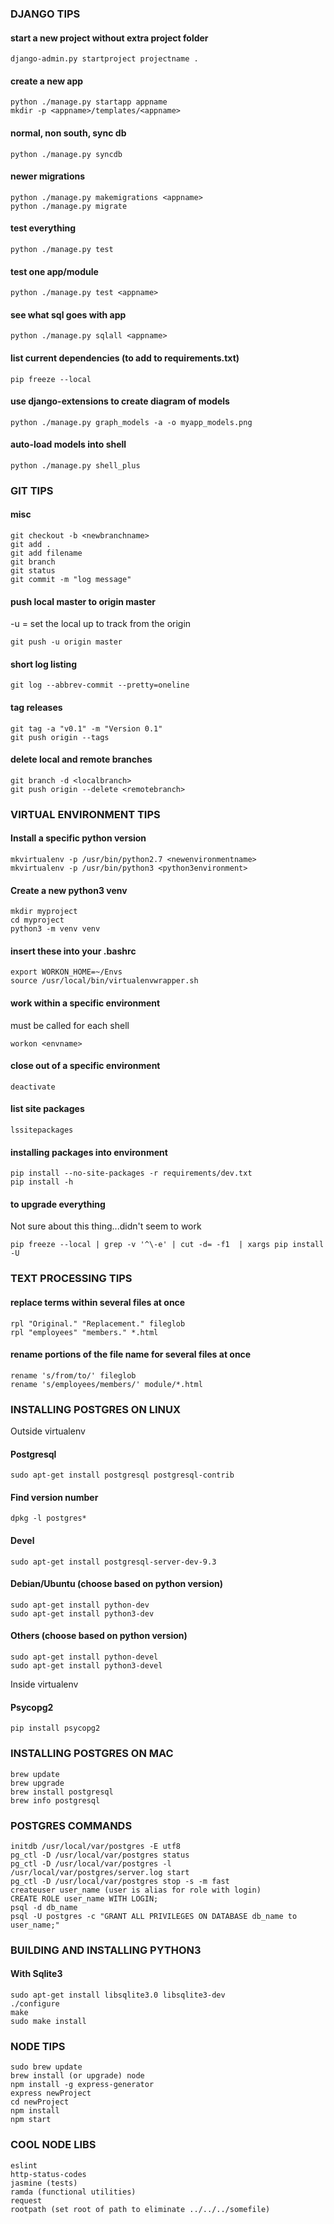 ### DJANGO TIPS

#### start a new project without extra project folder
    django-admin.py startproject projectname .

#### create a new app
    python ./manage.py startapp appname
    mkdir -p <appname>/templates/<appname>

#### normal, non south, sync db
    python ./manage.py syncdb

#### newer migrations
    python ./manage.py makemigrations <appname>
    python ./manage.py migrate

#### test everything
    python ./manage.py test

#### test one app/module
    python ./manage.py test <appname>

#### see what sql goes with app
    python ./manage.py sqlall <appname>

#### list current dependencies (to add to requirements.txt)
    pip freeze --local

#### use django-extensions to create diagram of models
    python ./manage.py graph_models -a -o myapp_models.png

#### auto-load models into shell
    python ./manage.py shell_plus

### GIT TIPS

#### misc
    git checkout -b <newbranchname>
    git add .
    git add filename
    git branch
    git status
    git commit -m "log message"

#### push local master to origin master
-u = set the local up to track from the origin

    git push -u origin master

#### short log listing
    git log --abbrev-commit --pretty=oneline

#### tag releases
    git tag -a "v0.1" -m "Version 0.1"
    git push origin --tags

#### delete local and remote branches
    git branch -d <localbranch>
    git push origin --delete <remotebranch>

### VIRTUAL ENVIRONMENT TIPS

#### Install a specific python version
    mkvirtualenv -p /usr/bin/python2.7 <newenvironmentname>
    mkvirtualenv -p /usr/bin/python3 <python3environment>

#### Create a new python3 venv
    mkdir myproject
    cd myproject
    python3 -m venv venv

#### insert these into your .bashrc
    export WORKON_HOME=~/Envs
    source /usr/local/bin/virtualenvwrapper.sh

#### work within a specific environment
must be called for each shell

    workon <envname>

#### close out of a specific environment
    deactivate

#### list site packages
    lssitepackages

#### installing packages into environment
    pip install --no-site-packages -r requirements/dev.txt
    pip install -h

#### to upgrade everything
Not sure about this thing...didn't seem to work

    pip freeze --local | grep -v '^\-e' | cut -d= -f1  | xargs pip install -U

### TEXT PROCESSING TIPS

#### replace terms within several files at once
    rpl "Original." "Replacement." fileglob
    rpl "employees" "members." *.html

#### rename portions of the file name for several files at once
    rename 's/from/to/' fileglob
    rename 's/employees/members/' module/*.html

### INSTALLING POSTGRES ON LINUX

Outside virtualenv

#### Postgresql
    sudo apt-get install postgresql postgresql-contrib
#### Find version number
    dpkg -l postgres*
#### Devel
    sudo apt-get install postgresql-server-dev-9.3
#### Debian/Ubuntu (choose based on python version)
    sudo apt-get install python-dev
    sudo apt-get install python3-dev
#### Others (choose based on python version)
    sudo apt-get install python-devel
    sudo apt-get install python3-devel

Inside virtualenv

#### Psycopg2
    pip install psycopg2

### INSTALLING POSTGRES ON MAC

    brew update
    brew upgrade
    brew install postgresql
    brew info postgresql

### POSTGRES COMMANDS
    initdb /usr/local/var/postgres -E utf8
    pg_ctl -D /usr/local/var/postgres status
    pg_ctl -D /usr/local/var/postgres -l /usr/local/var/postgres/server.log start
    pg_ctl -D /usr/local/var/postgres stop -s -m fast
    createuser user_name (user is alias for role with login)
    CREATE ROLE user_name WITH LOGIN;
    psql -d db_name
    psql -U postgres -c "GRANT ALL PRIVILEGES ON DATABASE db_name to user_name;"

### BUILDING AND INSTALLING PYTHON3

#### With Sqlite3
    sudo apt-get install libsqlite3.0 libsqlite3-dev
    ./configure
    make
    sudo make install

### NODE TIPS
    sudo brew update
    brew install (or upgrade) node
    npm install -g express-generator
    express newProject
    cd newProject
    npm install
    npm start

### COOL NODE LIBS
    eslint
    http-status-codes
    jasmine (tests)
    ramda (functional utilities)
    request
    rootpath (set root of path to eliminate ../../../somefile)
